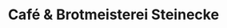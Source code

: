 ---
title: "Café & Brotmeisterei Steinecke"
url: /delitzsch/cafe-und-brotmeisterei-steinecke/
shop: Bäckerei
---